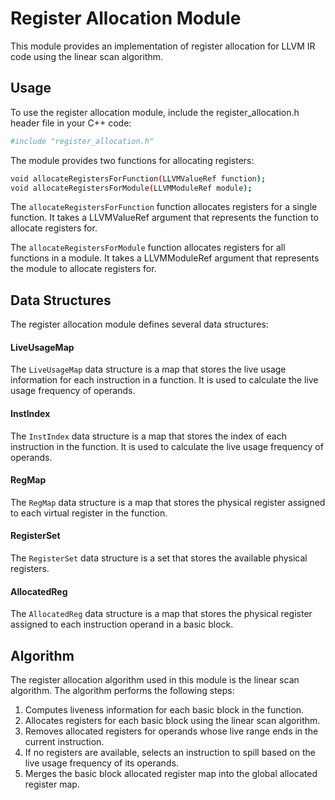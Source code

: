 # Register Allocation Module
This module provides an implementation of register allocation for LLVM IR code using the linear scan algorithm.

## Usage
To use the register allocation module, include the register_allocation.h header file in your C++ code:
```bash
#include "register_allocation.h"
```

The module provides two functions for allocating registers:
```bash
void allocateRegistersForFunction(LLVMValueRef function);
void allocateRegistersForModule(LLVMModuleRef module);
```

The `allocateRegistersForFunction` function allocates registers for a single function. It takes a LLVMValueRef argument that represents the function to allocate registers for.

The `allocateRegistersForModule` function allocates registers for all functions in a module. It takes a LLVMModuleRef argument that represents the module to allocate registers for.

## Data Structures

The register allocation module defines several data structures:

#### LiveUsageMap
The `LiveUsageMap` data structure is a map that stores the live usage information for each instruction in a function. It is used to calculate the live usage frequency of operands.

#### InstIndex
The `InstIndex` data structure is a map that stores the index of each instruction in the function. It is used to calculate the live usage frequency of operands.

#### RegMap
The `RegMap` data structure is a map that stores the physical register assigned to each virtual register in the function.

#### RegisterSet
The `RegisterSet` data structure is a set that stores the available physical registers.

#### AllocatedReg
The `AllocatedReg` data structure is a map that stores the physical register assigned to each instruction operand in a basic block.

## Algorithm
The register allocation algorithm used in this module is the linear scan algorithm. The algorithm performs the following steps:
1. Computes liveness information for each basic block in the function.
2. Allocates registers for each basic block using the linear scan algorithm.
3. Removes allocated registers for operands whose live range ends in the current instruction.
4. If no registers are available, selects an instruction to spill based on the live usage frequency of its operands.
5. Merges the basic block allocated register map into the global allocated register map.